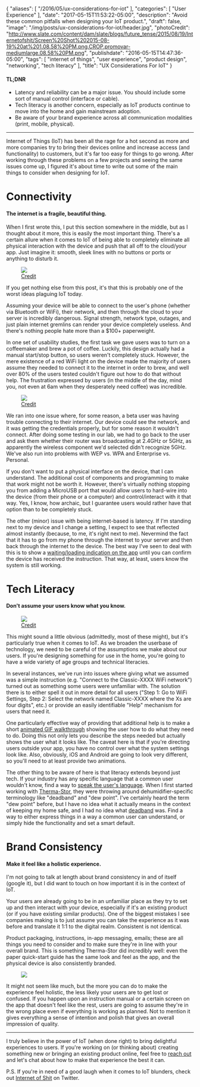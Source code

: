 {
   "aliases": [
      "/2016/05/ux-considerations-for-iot"
   ],
   "categories": [
      "User Experience"
   ],
   "date": "2017-05-15T11:53:22-05:00",
   "description": "Avoid these common pitfalls when designing your IoT product.",
   "draft": false,
   "image": "/img/posts/ux-considerations-for-iot/header.jpg",
   "photoCredit": "http://www.slate.com/content/dam/slate/blogs/future_tense/2015/08/19/Internetofshit/Screen%20Shot%202015-08-19%20at%201.08.58%20PM.png.CROP.promovar-mediumlarge.08.58%20PM.png",
   "publishdate": "2016-05-15T14:47:36-05:00",
   "tags": [
      "internet of things",
      "user experience",
      "product design",
      "networking",
      "tech literacy"
   ],
   "title": "UX Considerations For IoT"
}

<div class="tldnr">
  <h4>TL;DNR</h4>
  <ul>
    <li>Latency and reliability can be a major issue. You should include some sort of manual control (interface or cable).</li>
    <li>Tech literacy is another concern, especially as IoT products continue to move into the home and gain mainstream adoption.</li>
    <li>Be aware of your brand experience across all communication modalities (print, mobile, physical).</li>
  </ul>
</div>

---

Internet of Things (IoT) has been all the rage for a hot second as more and more companies try to bring their devices online and increase access (and functionality) to customers, but it's far too easy for things to go wrong. After working through these problems on a few projects and seeing the same issues come up, I figured it's about time to write out some of the main things to consider when designing for IoT.

# Connectivity <a name="connectivity" href="#connectivity"><i class="ion-link"></i></a>
#### The internet is a fragile, beautiful thing.

When I first wrote this, I put this section somewhere in the middle, but as I thought about it more, this is easily the most important thing. There's a certain allure when it comes to IoT of being able to completely eliminate all physical interaction with the device and push that all off to the cloud/your app. Just imagine it: smooth, sleek lines with no buttons or ports or anything to disturb it.

<figure>
<img src="https://storage.googleapis.com/madebygoog/v1/banners/home_banner.jpg" />
<figcaption><a href="https://madeby.google.com/home/">Credit</a></figcaption>
</figure>

If you get nothing else from this post, it's that this is probably one of the worst ideas plaguing IoT today.

Assuming your device will be able to connect to the user's phone (whether via Bluetooth or WiFi), their network, and then through the cloud to your server is incredibly dangerous. Signal strength, network type, outages, and just plain internet gremlins can render your device completely useless. And there's nothing people hate more than a $100+ paperweight.

In one set of usability studies, the first task we gave users was to turn on a coffeemaker and brew a pot of coffee. Luckily, this design actually had a manual start/stop button, so users weren't completely stuck. However, the mere existence of a red WiFi light on the device made the majority of users assume they needed to connect it to the internet in order to brew, and well over 80% of the users tested couldn't figure out how to do that without help. The frustration expressed by users (in the middle of the day, mind you, not even at 6am when they desperately need coffee) was incredible.

<figure>
<img src="https://pbs.twimg.com/media/C96T3BtVwAEiqcg.jpg" />
<figcaption><a href="https://twitter.com/internetofshit/status/855283569249329152">Credit</a></figcaption>
</figure>

We ran into one issue where, for some reason, a beta user was having trouble connecting to their internet. Our device could see the network, and it was getting the credentials properly, but for some reason it wouldn't connect. After doing some testing in our lab, we had to go back to the user and ask them whether their router was broadcasting at 2.4GHz or 5GHz, as apparently the wireless component we'd selected didn't recognize 5GHz. We've also run into problems with WEP vs. WPA and Enterprise vs. Personal.

If you don't want to put a physical interface on the device, that I can understand. The additional cost of components and programming to make that work might not be worth it. However, there's virtually nothing stopping you from adding a MicroUSB port that would allow users to hard-wire into the device (from their phone or a computer) and control/interact with it that way. Yes, I know, how archaic, but I guarantee users would rather have that option than to be completely stuck.

The other (minor) issue with being internet-based is latency. If I'm standing next to my device and I change a setting, I expect to see that reflected almost instantly (because, to me, it's right next to me). Nevermind the fact that it has to go from my phone through the internet to your server and then back through the internet to the device. The best way I've seen to deal with this is to show a [waiting/loading indication on the app](http://www.giphy.com/gifs/xUOrwhM22jnAdZaj9C) until you can confirm the device has received the instruction. That way, at least, users know the system is still working.

# Tech Literacy <a name="literacy" href="#literacy"><i class="ion-link"></i></a>
#### Don't assume your users know what you know.

<figure>
<img src="http://images.memes.com/character/meme/grandma-finds-the-internet.jpg" />
<figcaption><a href="http://images.memes.com/character/meme/grandma-finds-the-internet.jpg">Credit</a></figcaption>
</figure>

This might sound a little obvious (admittedly, most of these might), but it's particularly true when it comes to IoT. As we broaden the userbase of technology, we need to be careful of the assumptions we make about our users. If you're designing something for use in the home, you're going to have a wide variety of age groups and technical literacies.

In several instances, we've run into issues where giving what we assumed was a simple instruction (e.g. "Connect to the Classic-XXXX WiFi network") turned out as something some users were unfamiliar with. The solution there is to either spell it out in more detail for all users ("Step 1: Go to WiFi Settings, Step 2: Select the network named Classic-XXXX where the Xs are four digits", etc.) or provide an easily identifiable "Help" mechanism for users that need it.

One particularly effective way of providing that additional help is to make a short [animated GIF walkthrough](https://giphy.com/gifs/3og0IMyN9h1yTf0ZsQ) showing the user how to do what they need to do. Doing this not only lets you describe the steps needed but actually shows the user what it looks like. The caveat here is that if you're directing users outside your app, you have no control over what the system settings look like. Also, obviously, iOS and Android are going to look very different, so you'll need to at least provide two animations.

The other thing to be aware of here is that literacy extends beyond just tech. If your industry has any specific language that a common user wouldn't know, find a way to [speak the user's language](https://www.nngroup.com/articles/ten-usability-heuristics/). When I first started working with [Therma-Stor](http://www.thermastor.com/), they were throwing around dehumidifier-specific terminology like "deadband" and "dew point". I've certainly heard the term "dew point" before, but I have no idea what it actually means in the context of keeping my home safe, and I had no idea what [deadband](https://en.wikipedia.org/wiki/Deadband) was. Find a way to either express things in a way a common user can understand, or simply hide the functionality and set a smart default.

# Brand Consistency <a name="brand" href="#brand"><i class="ion-link"></i></a>
#### Make it feel like a holistic experience.

I'm not going to talk at length about brand consistency in and of itself (google it), but I did want to touch on how important it is in the context of IoT.

Your users are already going to be in an unfamiliar place as they try to set up and then interact with your device, especially if it's an existing product (or if you have existing similar products). One of the biggest mistakes I see companies making is to just assume you can take the experience as it was before and translate it 1:1 to the digital realm. Consistent is not identical.

Product packaging, instructions, in-app messaging, emails; these are all things you need to consider and to make sure they're in line with your overall brand. This is something Therma-Stor did incredibly well: even the paper quick-start guide has the same look and feel as the app, and the physical device is also consistently branded.

<figure>
<img src="http://i.imgur.com/tz0HMUf.jpg" />
</figure>

It might not seem like much, but the more you can do to make the experience feel holistic, the less likely your users are to get lost or confused. If you happen upon an instruction manual or a certain screen on the app that doesn't feel like the rest, users are going to assume they're in the wrong place even if everything is working as planned. Not to mention it gives everything a sense of intention and polish that gives an overall impression of quality.

<hr />

I truly believe in the power of IoT (when done right) to bring delightful experiences to users. If you're working on (or thinking about) creating something new or bringing an existing product online, feel free to [reach out](mailto:me@bradorego.com?subject=UX%20%for%20IoT) and let's chat about how to make that experience the best it can.

P.S. If you're in need of a good laugh when it comes to IoT blunders, check out [Internet of Shit](https://twitter.com/internetofshit) on Twitter.
